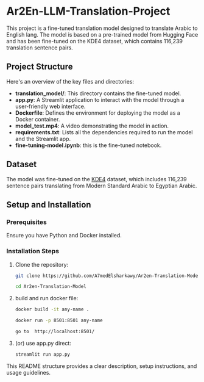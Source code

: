 # Ar2En-LLM-Translation-Project


This project is a fine-tuned translation model designed to translate Arabic  to English lang. The model is based on a pre-trained model from Hugging Face and has been fine-tuned on the KDE4 dataset, which contains 116,239 translation sentence pairs.


## Project Structure

Here's an overview of the key files and directories:

- **translation_model/**: This directory contains the fine-tuned model.
- **app.py**: A Streamlit application to interact with the model through a user-friendly web interface.
- **Dockerfile**: Defines the environment for deploying the model as a Docker container.
- **model_test.mp4**: A video demonstrating the model in action.
- **requirements.txt**: Lists all the dependencies required to run the model and the Streamlit app.
- **fine-tuning-model.ipynb**: this is the fine-tuned notebook.

## Dataset

The model was fine-tuned on the [KDE4](https://huggingface.co/datasets/kde4) dataset, which includes 116,239 sentence pairs translating from Modern Standard Arabic to Egyptian Arabic.

## Setup and Installation

### Prerequisites

Ensure you have Python and Docker installed.

### Installation Steps

1. Clone the repository:

   ```bash
   git clone https://github.com/A7medElsharkawy/Ar2en-Translation-Model.git

   cd Ar2en-Translation-Model


2. build and run docker file:

   ```bash
   docker build -it any-name .

   docker run -p 8501:8501 any-name

   go to  http://localhost:8501/


3. (or) use app.py direct:
    ```bash
    streamlit run app.py  
    ```  






This README structure provides a clear description, setup instructions, and usage guidelines.
